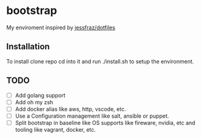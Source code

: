 # bootstrap

My enviroment inspired by [jessfraz/dotfiles](https://github.com/jessfraz/dotfiles)

## Installation

To install clone repo cd into it and run ./install.sh to setup the environment.

## TODO

- [ ] Add golang support
- [ ] Add oh my zsh
- [ ] Add docker alias like aws, http, vscode, etc.
- [ ] Use a Configuration management like salt, ansible or puppet.
- [ ] Split bootstrap in baseline like OS supports like fireware, nvidia, etc and tooling like vagrant, docker, etc.
